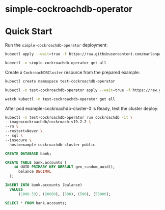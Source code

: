 # simple-cockroachdb-operator

# Quick Start

Run the `simple-cockroachdb-operator` deployment:

```bash
kubectl apply --wait=true -f https://raw.githubusercontent.com/marlonpatrick/kubernetes-cockroachdb-operator/master/operator-deploy/operator.yaml

kubectl -n simple-cockroachdb-operator get all
```

Create a `CockroachDBCluster` resource from the prepared example:

```bash
kubectl create namespace test-cockroachdb-operator

kubectl -n test-cockroachdb-operator apply --wait=true -f https://raw.githubusercontent.com/marlonpatrick/kubernetes-cockroachdb-operator/master/operator-deploy/example-cockroachdb.yaml

watch kubectl -n test-cockroachdb-operator get all
```

After pod example-cockroachdb-cluster-0 is Ready, test the cluster deploy:

```bash
kubectl -n test-cockroachdb-operator run cockroachdb -it \
--image=cockroachdb/cockroach:v19.2.2 \
--rm \
--restart=Never \
-- sql \
--insecure \
--host=example-cockroachdb-cluster-public
```

```sql
CREATE DATABASE bank;

CREATE TABLE bank.accounts (
    id UUID PRIMARY KEY DEFAULT gen_random_uuid(),
      balance DECIMAL
  );

INSERT INTO bank.accounts (balance)
  VALUES
      (1000.50), (20000), (380), (500), (55000);

SELECT * FROM bank.accounts;
```
